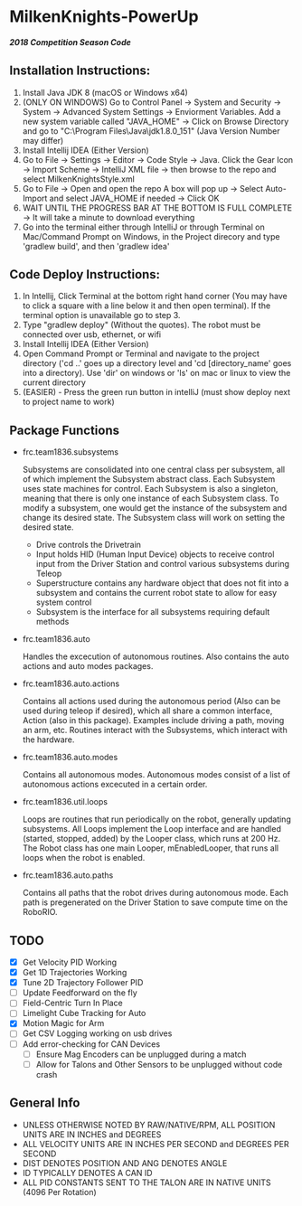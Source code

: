 # MilkenKnights-PowerUp
##### 2018 Competition Season Code

## Installation Instructions:
1. Install Java JDK 8 (macOS or Windows x64)
2. (ONLY ON WINDOWS) Go to Control Panel -> System and Security -> System -> Advanced System Settings -> Enviorment Variables. Add a new system variable called "JAVA_HOME" -> Click on Browse Directory and go to "C:\Program Files\Java\jdk1.8.0_151" (Java Version Number may differ)
2. Install Intellij IDEA (Either Version)
3. Go to File -> Settings -> Editor -> Code Style -> Java. Click the Gear Icon -> Import Scheme -> IntelliJ XML file -> then browse to the repo and select MilkenKnightsStyle.xml
4. Go to File -> Open and open the repo
A box will pop up -> Select Auto-Import and select JAVA_HOME if needed -> Click OK
5. WAIT UNTIL THE PROGRESS BAR AT THE BOTTOM IS FULL COMPLETE -> It will take a minute to download everything
6. Go into the terminal either through IntelliJ or through Terminal on Mac/Command Prompt on Windows, in the Project direcory and type 'gradlew build', and then 'gradlew idea'
## Code Deploy Instructions:
1. In Intellij, Click Terminal at the bottom right hand corner (You may have to click a square with a line below it and then open terminal). If the terminal option is unavailable go to step 3.
2. Type "gradlew deploy" (Without the quotes). The robot must be connected over usb, ethernet, or wifi
2. Install Intellij IDEA (Either Version)
3. Open Command Prompt or Terminal and navigate to the project directory ('cd ..' goes up a directory level and 'cd [directory_name' goes into a directory). Use 'dir' on windows or 'ls' on mac or linux to view the current directory
4. (EASIER) - Press the green run button in intelliJ (must show deploy next to project name to work)

## Package Functions
- frc.team1836.subsystems

  Subsystems are consolidated into one central class per subsystem, all of which implement the Subsystem abstract class. Each Subsystem uses state machines for control.
  Each Subsystem is also a singleton, meaning that there is only one instance of each Subsystem class. To modify a subsystem, one would get the instance of the subsystem and change its desired state. The Subsystem class will work on setting the desired state.
	- Drive controls the Drivetrain
	- Input holds HID (Human Input Device) objects to receive control input from the Driver Station and control various subsystems during Teleop
	- Superstructure contains any hardware object that does not fit into a subsystem and contains the current robot state to allow for easy system control
	- Subsystem is the interface for all subsystems requiring default methods

- frc.team1836.auto

	Handles the excecution of autonomous routines.  Also contains the auto actions and auto modes packages.

- frc.team1836.auto.actions

	Contains all actions used during the autonomous period (Also can be used during teleop if desired), which all share a common interface, Action (also in this package). Examples include driving a path, moving an arm, etc. Routines interact with the Subsystems, which interact with the hardware.

- frc.team1836.auto.modes

	Contains all autonomous modes. Autonomous modes consist of a list of autonomous actions excecuted in a certain order.

- frc.team1836.util.loops

	Loops are routines that run periodically on the robot, generally updating subsystems. All Loops implement the Loop interface and are handled (started, stopped, added) by the Looper class, which runs at 200 Hz.
	The Robot class has one main Looper, mEnabledLooper, that runs all loops when the robot is enabled.

- frc.team1836.auto.paths

	Contains all paths that the robot drives during autonomous mode. Each path is pregenerated on the Driver Station to save compute time on the RoboRIO.

## TODO

- [x] Get Velocity PID Working
- [X] Get 1D Trajectories Working
- [X] Tune 2D Trajectory Follower PID
- [ ] Update Feedforward on the fly
- [ ] Field-Centric Turn In Place
- [ ] Limelight Cube Tracking for Auto
- [X] Motion Magic for Arm
- [ ] Get CSV Logging working on usb drives
- [ ] Add error-checking for CAN Devices
  - [ ] Ensure Mag Encoders can be unplugged during a match
  - [ ] Allow for Talons and Other Sensors to be unplugged without code crash

## General Info
- UNLESS OTHERWISE NOTED BY RAW/NATIVE/RPM, ALL POSITION UNITS ARE IN INCHES and DEGREES
- ALL VELOCITY UNITS ARE IN INCHES PER SECOND and DEGREES PER SECOND
- DIST DENOTES POSITION AND ANG DENOTES ANGLE
- ID TYPICALLY DENOTES A CAN ID
- ALL PID CONSTANTS SENT TO THE TALON ARE IN NATIVE UNITS (4096 Per Rotation)
